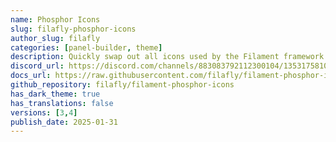 ```yaml
---
name: Phosphor Icons
slug: filafly-phosphor-icons
author_slug: filafly
categories: [panel-builder, theme]
description: Quickly swap out all icons used by the Filament framework with Phosphor icons.
discord_url: https://discord.com/channels/883083792112300104/1353175810537689098
docs_url: https://raw.githubusercontent.com/filafly/filament-phosphor-icons/refs/heads/main/README.md
github_repository: filafly/filament-phosphor-icons
has_dark_theme: true
has_translations: false
versions: [3,4]
publish_date: 2025-01-31
---
```

